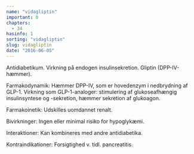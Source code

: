 ```yaml
---
name: "vidagliptin"
important: 0
chapters:
  - 34
hasinfo: 1
sorting: "vidagliptin"
slug: vidagliptin
date: "2016-06-05"
---
```


Antidiabetikum. Virkning på endogen insulinsekretion. Gliptin (DPP-IV-hæmmer).

Farmakodynamik: Hæmmer DPP-IV, som er hovedenzym i nedbrydning af GLP-1.
Virkning som GLP-1-analoger: stimulering af glukoseafhængig insulinsyntese og
-sekretion, hæmmer sekretion af glukoagon.

Farmakoinetik: Udskilles uomdannet renalt.

Bivirkninger: Ingen eller minimal risiko for hypoglykæmi.

Interaktioner: Kan kombineres med andre antidiabetika.

Kontraindikationer: Forsigtighed v. tidl. pancreatitis.
